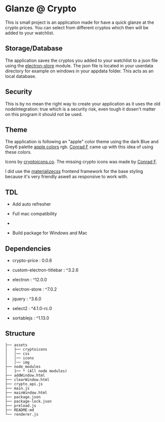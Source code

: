 # Glanze @ Crypto

This is small project is an application made for have a quick glanze at the crypto prices. You can select from different cryptos which then will be added to your watchlist. 

## Storage/Database

The application saves the cryptos you added to your watchlist to a json file using the [electron-store](https://github.com/sindresorhus/electron-store) module. The json file is located in your userdata directory for example on windows in your appdata folder. This acts as an local database.

## Security

This is by no mean the right way to create your application as it uses the old nodeIntegration: true which is a security risk, even tough it dosen't matter on this program it should not be used.

## Theme

The application is following an "apple" color theme using the dark Blue and Grey6 palette [apple colors](https://developer.apple.com/design/human-interface-guidelines/ios/visual-design/color/) rgb. [Conrad F](https://github.com/conradfogdestam) came up with this idea of using these colors.

Icons by [cryptoicons.co](http://cryptoicons.co/). The missing crypto icons was made by [Conrad F](https://github.com/conradfogdestam).

I did use the [materializecss](https://materializecss.com/) frontend framework for the base styling because it's very friendly aswell as responsive to work with.

## TDL
- Add auto refresher

- Full mac compatibility
- 
- Build package for Windows and Mac

## Dependencies

- crypto-price : 0.0.6

- custom-electron-titlebar : ^3.2.6

- electron : ^12.0.0

- electron-store : ^7.0.2

- jquery : ^3.6.0

- select2 : ^4.1.0-rc.0

- sortablejs : ^1.13.0

## Structure

```
├── assets
│   ├── cryptoicons
│   │── css
│   │── icons
│   │── img
├── node_modules
│   ├── * (All node modules)
├── addWindow.html
├── clearWindow.html
├── crypto_api.js
├── main.js
├── mainWindow.html
├── package.json
├── package-lock.json
├── preload.js
├── README-md
└── renderer.js
```
